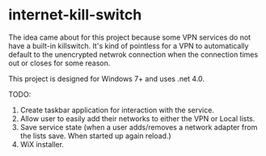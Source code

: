# internet-kill-switch
The idea came about for this project because some VPN services do not have a built-in killswitch. It's kind of pointless for a VPN to automatically default to the unencrypted netwrok connection when the connection times out or closes for some reason.

This project is designed for Windows 7+ and uses .net 4.0.

TODO:
1. Create taskbar application for interaction with the service.
2. Allow user to easily add their networks to either the VPN or Local lists.
3. Save service state (when a user adds/removes a network adapter from the lists save. When started up again reload.)
4. WiX installer.
